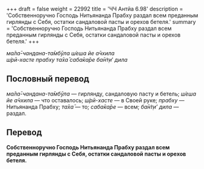 +++
draft = false
weight = 22992
title = 'ЧЧ Антйа 6.98'
description = 'Собственноручно Господь Нитьянанда Прабху раздал всем преданным гирлянды с Себя, остатки сандаловой пасты и орехов бетеля.'
summary = 'Собственноручно Господь Нитьянанда Прабху раздал всем преданным гирлянды с Себя, остатки сандаловой пасты и орехов бетеля.'
+++

_ма̄ла̄-чандана-та̄мбӯла ш́еша йе а̄чхила  
ш́рӣ-хасте прабху та̄ха̄ саба̄ка̄ре ба̄н̇т̣и_’ _дила_

## Пословный перевод

_ма̄ла̄_\-_чандана_\-_та̄мбӯла_ — гирлянду, сандаловую пасту и бетель; _ш́еша_ _йе_ _а̄чхила_ — что оставалось; _ш́рӣ_\-_хасте_ — в Своей руке; _прабху_ — Нитьянанда Прабху; _та̄ха̄_ — то; _саба̄ка̄ре_ — всем; _ба̄н̇т̣и’_ _дила_ — раздал.

## Перевод

**Собственноручно Господь Нитьянанда Прабху раздал всем преданным гирлянды с Себя, остатки сандаловой пасты и орехов бетеля.**
